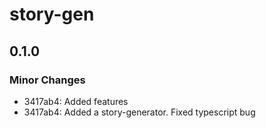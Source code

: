 # story-gen

## 0.1.0

### Minor Changes

- 3417ab4: Added features
- 3417ab4: Added a story-generator. Fixed typescript bug
